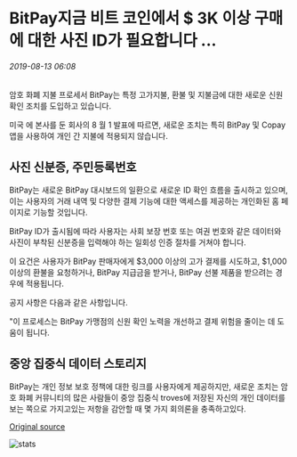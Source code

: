 # BitPay지금 비트 코인에서 $ 3K 이상 구매에 대한 사진 ID가 필요합니다 ...

###### 2019-08-13 06:08

암호 화폐 지불 프로세서 BitPay는 특정 고가지불, 환불 및 지불금에 대한 새로운 신원 확인 조치를 도입하고 있습니다.

미국 에 본사를 둔 회사의 8 월 1 발표에 따르면, 새로운 조치는 특히 BitPay 및 Copay 앱을 사용하여 개인 간 지불에 적용되지 않습니다.

## 사진 신분증, 주민등록번호

BitPay는 새로운 BitPay 대시보드의 일환으로 새로운 ID 확인 흐름을 출시하고 있으며, 이는 사용자의 거래 내역 및 다양한 결제 기능에 대한 액세스를 제공하는 개인화된 홈 페이지로 기능할 것입니다.

BitPay ID가 출시됨에 따라 사용자는 사회 보장 번호 또는 여권 번호와 같은 데이터와 사진이 부착된 신분증을 입력해야 하는 일회성 인증 절차를 거쳐야 합니다.

이 요건은 사용자가 BitPay 판매자에게 $3,000 이상의 고가 결제를 시도하고, $1,000 이상의 환불을 요청하거나, BitPay 지급금을 받거나, BitPay 선불 제품을 받으려는 경우에 적용됩니다.

공지 사항은 다음과 같은 사항입니다.

"이 프로세스는 BitPay 가맹점의 신원 확인 노력을 개선하고 결제 위험을 줄이는 데 도움이 됩니다.

## 중앙 집중식 데이터 스토리지

BitPay는 개인 정보 보호 정책에 대한 링크를 사용자에게 제공하지만, 새로운 조치는 암호 화폐 커뮤니티의 많은 사람들이 중앙 집중식 troves에 저장된 자신의 개인 데이터를보는 쪽으로 가지고있는 저항을 감안할 때 몇 가지 회의론을 충족하고있다.

[Original source](https://cointelegraph.com/news/bitpay-now-requires-your-photo-id-for-purchases-over-3k-in-bitcoin)

![stats](https://c.statcounter.com/11760860/0/a89fa40b/1/ "stats")